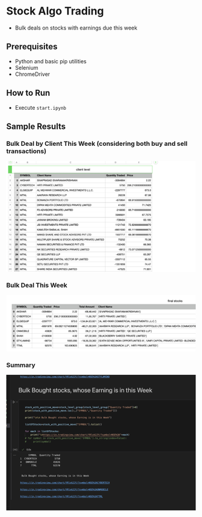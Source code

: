 
# Stock Algo Trading
- Bulk deals on stocks with earnings due this week

## Prerequisites
- Python and basic pip utilities
- Selenium
- ChromeDriver

## How to Run
- Execute `start.ipynb`

## Sample Results

### Bulk Deal by Client This Week (considering both buy and sell transactions)
![Bulk Deal by Client](static/image.png)

### Bulk Deal This Week
![Bulk Deal This Week](static/image-1.png)

### Summary
![Summary](static/image-2.png)

